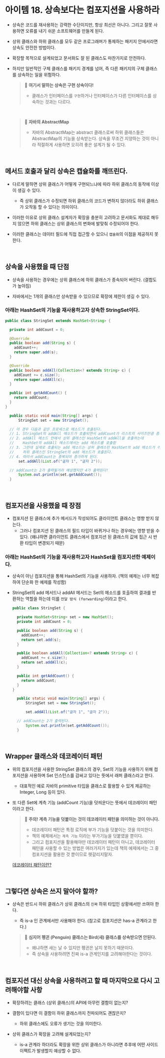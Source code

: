 # 아이템 18. 상속보다는 컴포지션을 사용하라

- 상속은 코드를 재사용하는 강력한 수단이지만, 항상 최선은 아니다. 그리고 잘못 사용하면 오류를 내기 쉬운  소프트웨어를 만들게 된다.
  
- 상위 클래스와 하위 클래스를 모두 같은 프로그래머가 통제하는 패키지 안에서라면 상속도 안전한 방법이다.
  
- 확장할 목적으로 설계되었고 문서화도 잘 된 클래스도 마찬가지로 안전하다.
  
- 하지만 일반적인 구체 클래스를 패키지 경계를 넘어, 즉 다른 패키지의 구체 클래스를 상속하는 일을 위험하다.


  > 📌 **여기서 말하는 상속은 구현 상속이다!**
  > - 클래스가 인터페이스를 `구현`하거나 인터페이스가 다른 인터페이스를 상속하는 것과는 다르다.

  <br>

  > 📌 **자바의 AbstractMap**
  > - 자바의 AbstractMap는 abstract 클래스로써 하위 클래스들은 AbstractMap의 기능을 상속받는다. 상속을 무조건 지양하는 것이 아니라 적절하게 사용하면 오히려 좋은 설계가 될 수 있다.

<br>

## 메서드 호출과 달리 상속은 캡슐화를 깨뜨린다.

- 다르게 말하면 상위 클래스가 어떻게 구현되느냐에 따라 하위 클래스의 동작에 이상이 생길 수 있다.
  - 즉 상위 클래스가 수정되면 하위 클래스의 코드가 변하지 않더라도 하위 클래스가 오작동 할 수 있다는 의미이다.

- 이러한 이유로 상위 클래스 설계자가 확장을 충분히 고려하고 문서화도 제대로 해두지 않으면 하위 클래스는 상위 클래스의 변화에 발맞춰 수정되어야 한다.
 
- 이러한 클래스는 데이터 필드에 직접 접근할 수 있으니 `캡슐화`의 이점을 제공하지 못한다.

<br>

## 상속을 사용했을 때 단점

- 상속을 사용하는 경우에는 상위 클래스에 하위 클래스가 종속되어 버린다. (결합도가 높아짐)
 
- 자바에서는 1개의 클래스만 상속받을 수 있으므로 확장에 제한이 생길 수 있다.

### 아래는 HashSet의 기능을 재사용하고자 상속한 StringSet이다.

  ```java
  public class StringSet extends HashSet<String> {

    private int addCount = 0;

    @Override
    public boolean add(String s) {
      addCount++;
      return super.add(s);
    }

    @Override
    public boolean addAll(Collection<? extends String> c) {
      addCount += c.size();
      return super.addAll(c);
    }

    public int getAddCount() {
      return addCount;
    }
  }

	public static void main(String[] args) {
		StringSet set = new StringSet();

    // 이 경우 다음과 같은 프로세스로 메소드가 호출된다.
    // 1. StringSet의 addAll 메소드가 호출되면서 addCount가 리스트의 사이즈만큼 증가
    // 2. addAll 메소드 안에서 상위 클래스인 HashSet의 addAll을 호출하는데
    //    HashSet의 addAll 메소드에서는 add 메소드를 호출함
    // 3. 그런데 실제로 호출되는 add 메소드는 상위 클래스인 HashSet의 add 메소드가 아닌
    //    하위 클래스인 StringSet의 add 메소드가 호출된다.
    // 4. 따라서 addCount는 중복되어 증가하게 된다.
		set.addAll(List.of("글자 1", "글자 2"));

    // addCount는 2가 출력될거라 예상했지만 4가 출력된다!
		System.out.println(set.getAddCount());
	}

  ```

<br>

## 컴포지션을 사용했을 때 장점

- 컴포지션 된 클래스에 추가 메서드가 작성되어도 클라이언트 클래스는 영향 받지 않는다.
  - 그러나 컴포지션 된 클래스의 필드 타입이 바뀌거나 하는 경우에는 영향 받을 수 있다. (왜냐하면 클라이언트 클래스에서 컴포지션 된 클래스의 값에 접근 시 반환 타입이 변경되기 때문)

### 아래는 HashSet의 기능을 재사용하고자 HashSet을 컴포지션한 예제이다.
  
- 상속이 아닌 컴포지션을 통해 HashSet의 기능을 사용하자. (책의 예제는 너무 복잡하여 단순화 한 예제를 작성함)
  
- StringSet의 add 메서드나 addAll 메서드는 Set의 메소드를 호출하여 결과를 반환하는 역할을 하는데 이를 `전달 방식 (forwarding)`이라고 한다.

  ```java
  public class StringSet {

    private HashSet<String> set = new HashSet();
    private int addCount = 0;

    public boolean add(String s) {
      addCount++;
      return set.add(s);
    }

    public boolean addAll(Collection<? extends String> c) {
      addCount += c.size();
      return set.addAll(c);
    }

    public int getAddCount() {
      return addCount;
    }
  }

	public static void main(String[] args) {
		StringSet set = new StringSet();

		set.addAll(List.of("글자 1", "글자 2"));

    // addCount는 2가 출력된다.
		System.out.println(set.getAddCount());
	}

  ```

<br>

## Wrapper 클래스와 데코레이터 패턴

- 위의 컴포지션을 사용한 StringSet 클래스의 경우, Set의 기능을 사용하기 위해 컴포지션을 사용하며 Set 인스턴스를 감싸고 있다는 뜻에서 래퍼 클래스라고 한다.
  - 대표적인 예로 자바의 primitive 타입을 클래스로 활용할 수 있게 제공하는 Integer, Long 등이 있다.

- 또 다른 Set에 계측 기능 (addCount 기능)을 덧씌운다는 뜻에서 데코레이터 패턴이라고 한다.

  > 📌 **주의! 계측 기능을 덧붙이는 것이 데코레이터 패턴을 의미하는 것이 아니다.**
  > - 데코레이터 패턴은 특정 로직에 부가 기능을 덧붙이는 것을 의미한다.
  > - 책의 예제에서는 `계측 기능` 이라는 부가기능을 덧붙였을 뿐이다.
  > - 그리고 컴포지션을 활용해야만 데코레이터 패턴이 아니고, 데코레이터 패턴을 사용할 수 있는 방법은 여러가지가 있는데 책의 예제에서는 그 중 컴포지션을 활용한 것 뿐이므로 헷갈리지말자.

  [데코레이터 패턴이란?](https://ko.wikipedia.org/wiki/%EB%8D%B0%EC%BD%94%EB%A0%88%EC%9D%B4%ED%84%B0_%ED%8C%A8%ED%84%B4)

<br>

## 그렇다면 상속은 쓰지 말아야 할까?

- 상속은 반드시 하위 클래스가 상위 클래스의 `진짜` 하위 타입인 상황에서만 쓰여아 한다.
  - 즉 is-a 인 관계에서만 사용해야 한다. (참고로 컴포지션은 has-a 관계라고 한다.)

  > 📌 **심지어 펭귄 (Penguin) 클래스는 Bird(새) 클래스를 상속받으면 안된다.**
  > - 왜냐하면 새는 날 수 있지만 펭귄은 날지 못하기 때문이다.
  > - 즉 상속을 사용하려면 진짜 is-a 관계인지를 고려해야한다는 것이다.

<br>

## 컴포지션 대신 상속을 사용하려고 할 때 마지막으로 다시 고려해야할 사항
- 확장하려는 클래스 (상위 클래스)의 API에 아무런 결함이 없는지?

- 결함이 있다면 이 결함이 하위 클래스까지 전파되어도 괜찮은지?
  - 하위 클래스에도 오류가 생기는 것을 의미한다.

- 상위 클래스가 확장을 고려해 설계되었는지?
  - is-a 관계라 하더라도 확장을 위한 상위 클래스가 아니라면 추후에 어떤 사이드 이펙트가 발생할지 예상할 수 없다.
